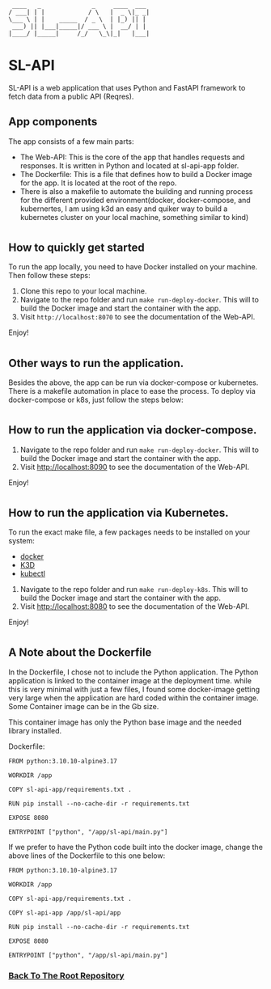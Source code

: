 ```
 ____   _              _     ____  ___
/ ___| | |            / \   |  _ \|_ _|
\___ \ | |    _____  / _ \  | |_) || |
 ___) || |___|_____|/ ___ \ |  __/ | |
|____/ |_____|     /_/   \_\|_|   |___|
```
# SL-API

SL-API is a web application that uses Python and FastAPI framework to fetch data from a public API (Reqres).

## App components

The app consists of a few main parts:

- The Web-API: This is the core of the app that handles requests and responses. It is written in Python and located at sl-api-app folder.
- The Dockerfile: This is a file that defines how to build a Docker image for the app. It is located at the root of the repo.
- There is also a makefile to automate the building and running process for the different provided environment(docker, docker-compose, and kubernertes, I am using k3d an easy and quiker way to build a kubernetes cluster on your local machine, something similar to kind)

#

## How to quickly get started

To run the app locally, you need to have Docker installed on your machine. Then follow these steps:

1. Clone this repo to your local machine.
2. Navigate to the repo folder and run `make run-deploy-docker`. This will to build the Docker image and start the container with the app.
3. Visit `http://localhost:8070` to see the documentation of the Web-API.

Enjoy!

#

## Other ways to run the application.
Besides the above, the app can be run via docker-compose or kubernetes. There is a makefile automation in place to ease the process. To deploy via docker-compose or k8s, just follow the steps below:

#

## How to run the application via docker-compose.

1. Navigate to the repo folder and run `make run-deploy-docker`. This will to build the Docker image and start the container with the app.
2. Visit [http://localhost:8090]() to see the documentation of the Web-API.

Enjoy!
#

## How to run the application via Kubernetes.
To run the exact make file, a few packages needs to be installed on your system:
- [docker](./k8s-local/README.md#k8s-local-setup)
- [K3D](./k8s-local/README.md#k8s-local-setup)
- [kubectl](./k8s-local/README.md#k8s-local-setup)

1. Navigate to the repo folder and run `make run-deploy-k8s`. This will to build the Docker image and start the container with the app.
2. Visit [http://localhost:8080]() to see the documentation of the Web-API.

Enjoy!



#

## A Note about the Dockerfile
In the Dockerfile, I chose not to include the Python application. The Python application is linked to the container image at the deployment time. while this is very minimal with just a few files, I found some docker-image getting very large when the application are hard coded within the container image. Some Container image can be in the Gb size.

This container image has only the Python base image and the needed library installed. 

Dockerfile:
```sh=
FROM python:3.10.10-alpine3.17

WORKDIR /app

COPY sl-api-app/requirements.txt .

RUN pip install --no-cache-dir -r requirements.txt

EXPOSE 8080

ENTRYPOINT ["python", "/app/sl-api/main.py"]

```

If we prefer to have the Python code built into the docker image, change the above lines of the Dockerfile to this one below:
```sh=
FROM python:3.10.10-alpine3.17

WORKDIR /app

COPY sl-api-app/requirements.txt .

COPY sl-api-app /app/sl-api/app    

RUN pip install --no-cache-dir -r requirements.txt

EXPOSE 8080

ENTRYPOINT ["python", "/app/sl-api/main.py"]

```
### [Back To The Root Repository](https://github.com/dzsaintsurin/sl-api)